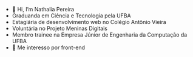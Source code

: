 - 👋 Hi, I’m Nathalia Pereira
- Graduanda em Ciência e Tecnologia pela UFBA
- Estagiária de desenvolvimento web no Colégio Antônio Vieira
- Voluntária no Projeto Meninas Digitais
- Membro trainee na Empresa Júnior de Engenharia da Computação da UFBA
- 👀 Me interesso por front-end
